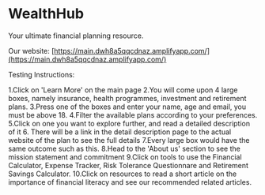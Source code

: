 # WealthHub

Your ultimate financial planning resource.

Our website: [https://main.dwh8a5qqcdnaz.amplifyapp.com/](https://main.dwh8a5qqcdnaz.amplifyapp.com/)

Testing Instructions:

1.Click on 'Learn More' on the main page
2.You will come upon 4 large boxes, namely insurance, health programmes, investment and retirement plans.
3.Press one of the boxes and enter your name, age and email, you must be above 18.
4.Filter the available plans according to your preferences. 
5.Click on one you want to explore further, and read a detailed description of it
6. There will be a link in the detail description page to the actual website of the plan to see the full details
7.Every large box would have the same outcome such as this.
8.Head to the 'About us' section to see the mission statement and commitment
9.Click on tools to use the Financial Calculator, Expense Tracker, Risk Tolerance Questionnare and Retirement Savings Calculator.
10.Click on resources to read a short article on the importance of financial literacy and see our recommended related articles.
